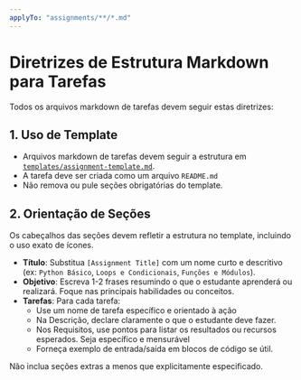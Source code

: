 ```yaml
---
applyTo: "assignments/**/*.md"
---
```


# Diretrizes de Estrutura Markdown para Tarefas

Todos os arquivos markdown de tarefas devem seguir estas diretrizes:

## 1. Uso de Template

- Arquivos markdown de tarefas devem seguir a estrutura em [`templates/assignment-template.md`](../../templates/assignment-template.md).
- A tarefa deve ser criada como um arquivo `README.md`
- Não remova ou pule seções obrigatórias do template.

## 2. Orientação de Seções

Os cabeçalhos das seções devem refletir a estrutura no template, incluindo o uso exato de ícones.

- **Título**: Substitua `[Assignment Title]` com um nome curto e descritivo (ex: `Python Básico`, `Loops e Condicionais`, `Funções e Módulos`).
- **Objetivo**: Escreva 1-2 frases resumindo o que o estudante aprenderá ou realizará. Foque nas principais habilidades ou conceitos.
- **Tarefas**: Para cada tarefa:
   - Use um nome de tarefa específico e orientado à ação
   - Na Descrição, declare claramente o que o estudante deve fazer.
   - Nos Requisitos, use pontos para listar os resultados ou recursos esperados. Seja específico e mensurável
   - Forneça exemplo de entrada/saída em blocos de código se útil.

Não inclua seções extras a menos que explicitamente especificado.

